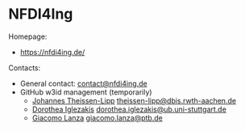 NFDI4Ing
==============================

Homepage:
* https://nfdi4ing.de/

Contacts:
* General contact: [contact@nfdi4ing.de](mailto:contact@nfdi4ing.de)
* GitHub w3id management (temporarily)
  * [Johannes Theissen-Lipp](https://github.com/JohannesLipp) <theissen-lipp@dbis.rwth-aachen.de>
  * [Dorothea Iglezakis](https://github.com/doigl) <dorothea.iglezakis@ub.uni-stuttgart.de>
  * [Giacomo Lanza](https://github.com/Zack-83) <giacomo.lanza@ptb.de>
